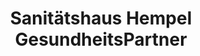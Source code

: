 ---
title: "Sanitätshaus Hempel GesundheitsPartner"
url: /berlin/sanitaetshaus-hempel-gesundheitspartner/
shop: Sanitätshaus
---